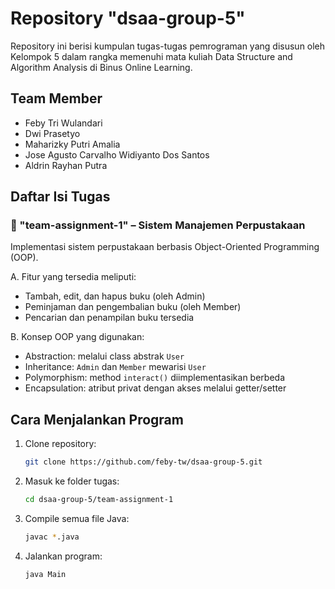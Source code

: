 # Repository "dsaa-group-5"
Repository ini berisi kumpulan tugas-tugas pemrograman yang disusun oleh Kelompok 5 dalam rangka memenuhi mata kuliah Data Structure and Algorithm Analysis di Binus Online Learning.

## Team Member
   - Feby Tri Wulandari
   - Dwi Prasetyo
   - Maharizky Putri Amalia
   - Jose Agusto Carvalho Widiyanto Dos Santos
   - Aldrin Rayhan Putra

## Daftar Isi Tugas

### 📁 "team-assignment-1" – Sistem Manajemen Perpustakaan
Implementasi sistem perpustakaan berbasis Object-Oriented Programming (OOP).

A. Fitur yang tersedia meliputi:
   - Tambah, edit, dan hapus buku (oleh Admin)
   - Peminjaman dan pengembalian buku (oleh Member)
   - Pencarian dan penampilan buku tersedia

B. Konsep OOP yang digunakan:
   - Abstraction: melalui class abstrak `User`
   - Inheritance: `Admin` dan `Member` mewarisi `User`
   - Polymorphism: method `interact()` diimplementasikan berbeda
   - Encapsulation: atribut privat dengan akses melalui getter/setter

## Cara Menjalankan Program
1. Clone repository:
   ```bash
   git clone https://github.com/feby-tw/dsaa-group-5.git
2. Masuk ke folder tugas:
   ```bash
   cd dsaa-group-5/team-assignment-1
3. Compile semua file Java:
   ```bash
   javac *.java
4. Jalankan program:
   ```bash
   java Main
